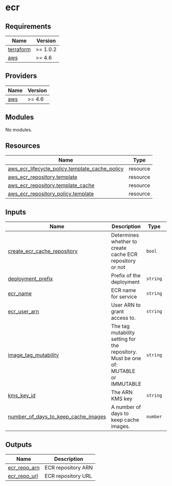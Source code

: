 # ecr

<!-- BEGINNING OF PRE-COMMIT-TERRAFORM DOCS HOOK -->
## Requirements

| Name | Version |
|------|---------|
| <a name="requirement_terraform"></a> [terraform](#requirement\_terraform) | >= 1.0.2 |
| <a name="requirement_aws"></a> [aws](#requirement\_aws) | >= 4.6 |

## Providers

| Name | Version |
|------|---------|
| <a name="provider_aws"></a> [aws](#provider\_aws) | >= 4.6 |

## Modules

No modules.

## Resources

| Name | Type |
|------|------|
| [aws_ecr_lifecycle_policy.template_cache_policy](https://registry.terraform.io/providers/hashicorp/aws/latest/docs/resources/ecr_lifecycle_policy) | resource |
| [aws_ecr_repository.template](https://registry.terraform.io/providers/hashicorp/aws/latest/docs/resources/ecr_repository) | resource |
| [aws_ecr_repository.template_cache](https://registry.terraform.io/providers/hashicorp/aws/latest/docs/resources/ecr_repository) | resource |
| [aws_ecr_repository_policy.template](https://registry.terraform.io/providers/hashicorp/aws/latest/docs/resources/ecr_repository_policy) | resource |

## Inputs

| Name | Description | Type | Default | Required |
|------|-------------|------|---------|:--------:|
| <a name="input_create_ecr_cache_repository"></a> [create\_ecr\_cache\_repository](#input\_create\_ecr\_cache\_repository) | Determines whether to create cache ECR repository or not | `bool` | `false` | no |
| <a name="input_deployment_prefix"></a> [deployment\_prefix](#input\_deployment\_prefix) | Prefix of the deployment | `string` | `"terraform"` | no |
| <a name="input_ecr_name"></a> [ecr\_name](#input\_ecr\_name) | ECR name for service | `string` | n/a | yes |
| <a name="input_ecr_user_arn"></a> [ecr\_user\_arn](#input\_ecr\_user\_arn) | User ARN to grant access to. | `string` | `"none"` | no |
| <a name="input_image_tag_mutability"></a> [image\_tag\_mutability](#input\_image\_tag\_mutability) | The tag mutability setting for the repository. Must be one of: MUTABLE or IMMUTABLE | `string` | `"IMMUTABLE"` | no |
| <a name="input_kms_key_id"></a> [kms\_key\_id](#input\_kms\_key\_id) | The ARN KMS key | `string` | n/a | yes |
| <a name="input_number_of_days_to_keep_cache_images"></a> [number\_of\_days\_to\_keep\_cache\_images](#input\_number\_of\_days\_to\_keep\_cache\_images) | A number of days to keep cache images. | `number` | `14` | no |

## Outputs

| Name | Description |
|------|-------------|
| <a name="output_ecr_repo_arn"></a> [ecr\_repo\_arn](#output\_ecr\_repo\_arn) | ECR repository ARN |
| <a name="output_ecr_repo_url"></a> [ecr\_repo\_url](#output\_ecr\_repo\_url) | ECR repository URL |
<!-- END OF PRE-COMMIT-TERRAFORM DOCS HOOK -->
